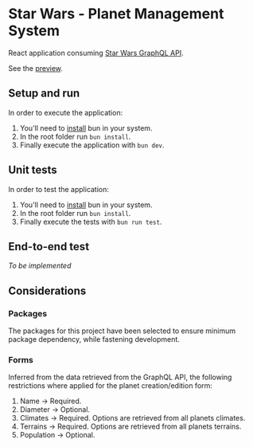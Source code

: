 # Star Wars - Planet Management System

React application consuming [Star Wars GraphQL API](https://studio.apollographql.com/public/star-wars-swapi/variant/current/home).

See the [preview](https://starwarspms.web.app/).

## Setup and run
In order to execute the application:
1. You'll need to [install](https://bun.sh/docs/installation) bun in your system.
2. In the root folder run `` bun install ``.
3. Finally execute the application with `` bun dev ``.

## Unit tests
In order to test the application:
1. You'll need to [install](https://bun.sh/docs/installation) bun in your system.
2. In the root folder run `` bun install ``.
3. Finally execute the tests with `` bun run test ``.

## End-to-end test
*To be implemented*


## Considerations
### Packages
The packages for this project have been selected to ensure minimum package dependency, while fastening development.

### Forms
Inferred from the data retrieved from the GraphQL API, the following restrictions where applied for the planet creation/edition form:
1. Name -> Required.
2. Diameter -> Optional.
3. Climates -> Required. Options are retrieved from all planets climates.
4. Terrains -> Required. Options are retrieved from all planets terrains.
5. Population -> Optional.
